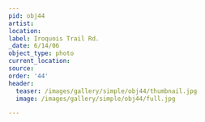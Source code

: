 ```yaml
---
pid: obj44
artist:
location:
label: Iroquois Trail Rd.
_date: 6/14/06
object_type: photo
current_location:
source:
order: '44'
header:
  teaser: /images/gallery/simple/obj44/thumbnail.jpg
  image: /images/gallery/simple/obj44/full.jpg

---
```

